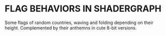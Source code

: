 # FLAG BEHAVIORS IN SHADERGRAPH
Some flags of random countries, waving and folding depending on their height.
Complemented by their anthemns in cute 8-bit versions.
